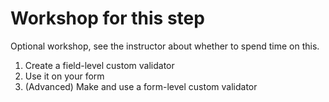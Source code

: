 # Workshop for this step

Optional workshop, see the instructor about whether to spend time on this.

1. Create a field-level custom validator
2. Use it on your form
3. (Advanced) Make and use a form-level custom validator
